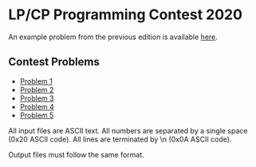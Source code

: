 # LP/CP Programming Contest 2020

An example problem from the previous edition is available [here](billykid.md).

## Contest Problems

* [Problem 1](problem-1)
* [Problem 2](problem-2)
* [Problem 3](problem-3)
* [Problem 4](problem-4)
* [Problem 5](problem-5)

All input files are ASCII text.
All numbers are separated by a single space (0x20 ASCII code).
All lines are terminated by \n (0x0A ASCII code).

Output files must follow the same format.

